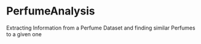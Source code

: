 # PerfumeAnalysis
Extracting Information from a Perfume Dataset and finding similar Perfumes to a given one
